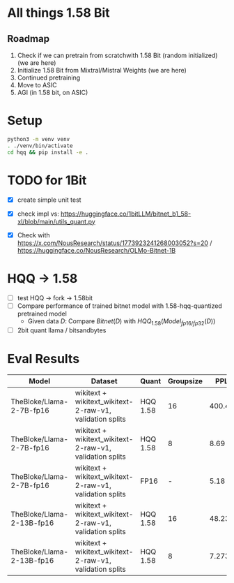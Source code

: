 # All things 1.58 Bit
## Roadmap
1. Check if we can pretrain from scratchwith 1.58 Bit (random initialized) (we are here)
2. Initialize 1.58 Bit from Mixtral/Mistral Weights (we are here)
3. Continued pretraining 
4. Move to ASIC
5. AGI (in 1.58 bit, on ASIC)

# Setup
```bash
python3 -m venv venv
. ./venv/bin/activate
cd hqq && pip install -e .
```

# TODO for 1Bit
- [x] create simple unit test
- [x] check impl vs: https://huggingface.co/1bitLLM/bitnet_b1_58-xl/blob/main/utils_quant.py
- [x] Check with https://x.com/NousResearch/status/1773923241268003052?s=20 / https://huggingface.co/NousResearch/OLMo-Bitnet-1B


# HQQ -> 1.58
- [ ] test HQQ -> fork -> 1.58bit 
- [ ] Compare performance of trained bitnet model with 1.58-hqq-quantized pretrained model
    - Given data $D$:  Compare $Bitnet(D)$ with $HQQ_{1.58}(Model_{fp16/fp32}(D))$
- [ ] 2bit quant llama / bitsandbytes

# Eval Results 

| Model                     | Dataset                                                  | Quant    | Groupsize | PPL    |
|---------------------------|----------------------------------------------------------|----------|-----------|--------|
| TheBloke/Llama-2-7B-fp16  | wikitext + wikitext_wikitext-2-raw-v1, validation splits | HQQ 1.58 | 16        | 400.46 |
| TheBloke/Llama-2-7B-fp16  | wikitext + wikitext_wikitext-2-raw-v1, validation splits | HQQ 1.58 | 8         | 8.69   |
| TheBloke/Llama-2-7B-fp16  | wikitext + wikitext_wikitext-2-raw-v1, validation splits | FP16     | -         | 5.18   |
| TheBloke/Llama-2-13B-fp16 | wikitext + wikitext_wikitext-2-raw-v1, validation splits | HQQ 1.58 | 16        | 48.23  |
| TheBloke/Llama-2-13B-fp16 | wikitext + wikitext_wikitext-2-raw-v1, validation splits | HQQ 1.58 | 8         | 7.2732 |

